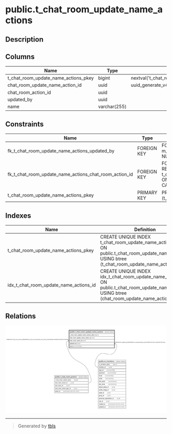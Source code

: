# public.t_chat_room_update_name_actions

## Description

## Columns

| Name | Type | Default | Nullable | Children | Parents | Comment |
| ---- | ---- | ------- | -------- | -------- | ------- | ------- |
| t_chat_room_update_name_actions_pkey | bigint | nextval('t_chat_room_update_name_actio_t_chat_room_update_name_actio_seq'::regclass) | false |  |  |  |
| chat_room_update_name_action_id | uuid | uuid_generate_v4() | false |  |  |  |
| chat_room_action_id | uuid |  | false |  | [public.t_chat_room_actions](public.t_chat_room_actions.md) |  |
| updated_by | uuid |  | true |  | [public.m_members](public.m_members.md) |  |
| name | varchar(255) |  | false |  |  |  |

## Constraints

| Name | Type | Definition |
| ---- | ---- | ---------- |
| fk_t_chat_room_update_name_actions_updated_by | FOREIGN KEY | FOREIGN KEY (updated_by) REFERENCES m_members(member_id) ON UPDATE SET NULL ON DELETE SET NULL |
| fk_t_chat_room_update_name_actions_chat_room_action_id | FOREIGN KEY | FOREIGN KEY (chat_room_action_id) REFERENCES t_chat_room_actions(chat_room_action_id) ON UPDATE CASCADE ON DELETE CASCADE |
| t_chat_room_update_name_actions_pkey | PRIMARY KEY | PRIMARY KEY (t_chat_room_update_name_actions_pkey) |

## Indexes

| Name | Definition |
| ---- | ---------- |
| t_chat_room_update_name_actions_pkey | CREATE UNIQUE INDEX t_chat_room_update_name_actions_pkey ON public.t_chat_room_update_name_actions USING btree (t_chat_room_update_name_actions_pkey) |
| idx_t_chat_room_update_name_actions_id | CREATE UNIQUE INDEX idx_t_chat_room_update_name_actions_id ON public.t_chat_room_update_name_actions USING btree (chat_room_update_name_action_id) |

## Relations

![er](public.t_chat_room_update_name_actions.svg)

---

> Generated by [tbls](https://github.com/k1LoW/tbls)
